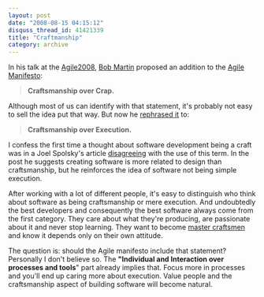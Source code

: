 ```yaml
---
layout: post
date: "2008-08-15 04:15:12"
disquss_thread_id: 41421339
title: "Craftmanship"
category: archive
---
```

In his talk at the [Agile2008](http://www.agile2008.org/), [Bob Martin](http://butunclebob.com/ArticleS.UncleBob) proposed an addition to the [Agile Manifesto](http://agilemanifesto.org/):

> **Craftsmanship over Crap.**

Although most of us can identify with that statement, it's probably not easy to sell the idea put that way. But now he [rephrased it](http://blog.objectmentor.com/articles/2008/08/14/quintessence-the-fifth-element-for-the-agile-manifesto) to:

> **Craftsmanship over Execution.**

I confess the first time a thought about software development being a craft was in a Joel Spolsky's article [disagreeing](http://www.joelonsoftware.com/articles/Craftsmanship.html) with the use of this term. In the post he suggests creating software is more related to design than craftsmanship, but he reinforces the idea of software not being simple execution.

After working with a lot of different people, it's easy to distinguish who think about software as being craftsmanship or mere execution. And undoubtedly the best developers and consequently the best software always come from the first category. They care about what they're producing, are passionate about it and never stop learning. They want to become [master craftsmen](http://en.wikipedia.org/wiki/Master_craftsman) and know it depends only on their own attitude.

The question is: should the Agile manifesto include that statement? Personally I don't believe so. The **"Individual and Interaction over processes and tools**" part already implies that. Focus more in processes and you'll end up caring more about execution. Value people and the craftsmanship aspect of building software will become natural.
